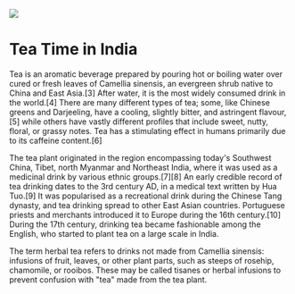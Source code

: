 <a href="https://juncture-digital.org"><img src="https://gitcdn.link/cdn/jstor-labs/juncture/main/images/ve-button.png"></a>

<param ve-config title="Tea Time in India" author="Romita Ray" banner="https://upload.wikimedia.org/wikipedia/commons/a/a4/Tea_Banner3.jpg"
layout="vertical">




# Tea Time in India

Tea is an aromatic beverage prepared by pouring hot or boiling water over cured or fresh leaves of Camellia sinensis, an evergreen shrub native to China and East Asia.[3] After water, it is the most widely consumed drink in the world.[4] There are many different types of tea; some, like Chinese greens and Darjeeling, have a cooling, slightly bitter, and astringent flavour,[5] while others have vastly different profiles that include sweet, nutty, floral, or grassy notes. Tea has a stimulating effect in humans primarily due to its caffeine content.[6]
<param ve-image url="https://upload.wikimedia.org/wikipedia/commons/e/e3/Camellia_sinensis_-_K%C3%B6hler%E2%80%93s_Medizinal-Pflanzen-025.jpg">

The tea plant originated in the region encompassing today's Southwest China, Tibet, north Myanmar and Northeast India, where it was used as a medicinal drink by various ethnic groups.[7][8] An early credible record of tea drinking dates to the 3rd century AD, in a medical text written by Hua Tuo.[9] It was popularised as a recreational drink during the Chinese Tang dynasty, and tea drinking spread to other East Asian countries. Portuguese priests and merchants introduced it to Europe during the 16th century.[10] During the 17th century, drinking tea became fashionable among the English, who started to plant tea on a large scale in India.
<param ve-map url="https://upload.wikimedia.org/wikipedia/commons/thumb/e/e8/World_Map_Tea_Production.svg/1280px-World_Map_Tea_Production.svg.png">

The term herbal tea refers to drinks not made from Camellia sinensis: infusions of fruit, leaves, or other plant parts, such as steeps of rosehip, chamomile, or rooibos. These may be called tisanes or herbal infusions to prevent confusion with "tea" made from the tea plant.
<param ve-image url="/Leopard.jpg">

